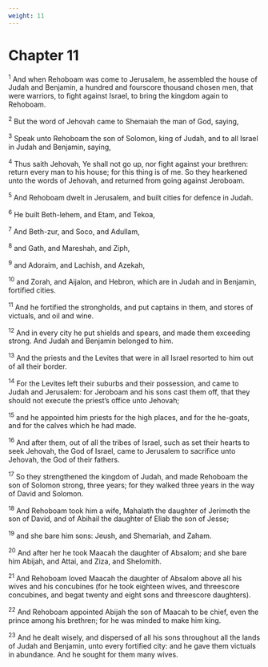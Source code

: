 ```yaml
---
weight: 11
---
```


# Chapter 11

<sup>1</sup> And when Rehoboam was come to Jerusalem, he assembled the house of Judah and Benjamin, a hundred and fourscore thousand chosen men, that were warriors, to fight against Israel, to bring the kingdom again to Rehoboam. 

<sup>2</sup> But the word of Jehovah came to Shemaiah the man of God, saying, 

<sup>3</sup> Speak unto Rehoboam the son of Solomon, king of Judah, and to all Israel in Judah and Benjamin, saying, 

<sup>4</sup> Thus saith Jehovah, Ye shall not go up, nor fight against your brethren: return every man to his house; for this thing is of me. So they hearkened unto the words of Jehovah, and returned from going against Jeroboam. 

<sup>5</sup> And Rehoboam dwelt in Jerusalem, and built cities for defence in Judah. 

<sup>6</sup> He built Beth-lehem, and Etam, and Tekoa, 

<sup>7</sup> And Beth-zur, and Soco, and Adullam, 

<sup>8</sup> and Gath, and Mareshah, and Ziph, 

<sup>9</sup> and Adoraim, and Lachish, and Azekah, 

<sup>10</sup> and Zorah, and Aijalon, and Hebron, which are in Judah and in Benjamin, fortified cities. 

<sup>11</sup> And he fortified the strongholds, and put captains in them, and stores of victuals, and oil and wine. 

<sup>12</sup> And in every city he put shields and spears, and made them exceeding strong. And Judah and Benjamin belonged to him. 

<sup>13</sup> And the priests and the Levites that were in all Israel resorted to him out of all their border. 

<sup>14</sup> For the Levites left their suburbs and their possession, and came to Judah and Jerusalem: for Jeroboam and his sons cast them off, that they should not execute the priest’s office unto Jehovah; 

<sup>15</sup> and he appointed him priests for the high places, and for the he-goats, and for the calves which he had made. 

<sup>16</sup> And after them, out of all the tribes of Israel, such as set their hearts to seek Jehovah, the God of Israel, came to Jerusalem to sacrifice unto Jehovah, the God of their fathers. 

<sup>17</sup> So they strengthened the kingdom of Judah, and made Rehoboam the son of Solomon strong, three years; for they walked three years in the way of David and Solomon. 

<sup>18</sup> And Rehoboam took him a wife, Mahalath the daughter of Jerimoth the son of David, and of Abihail the daughter of Eliab the son of Jesse; 

<sup>19</sup> and she bare him sons: Jeush, and Shemariah, and Zaham. 

<sup>20</sup> And after her he took Maacah the daughter of Absalom; and she bare him Abijah, and Attai, and Ziza, and Shelomith. 

<sup>21</sup> And Rehoboam loved Maacah the daughter of Absalom above all his wives and his concubines (for he took eighteen wives, and threescore concubines, and begat twenty and eight sons and threescore daughters). 

<sup>22</sup> And Rehoboam appointed Abijah the son of Maacah to be chief, even the prince among his brethren; for he was minded to make him king. 

<sup>23</sup> And he dealt wisely, and dispersed of all his sons throughout all the lands of Judah and Benjamin, unto every fortified city: and he gave them victuals in abundance. And he sought for them many wives. 


